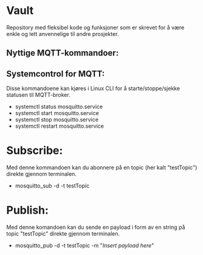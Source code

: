 # Vault
Repository med fleksibel kode og funksjoner som er skrevet for å være enkle og lett anvennelige til andre prosjekter. 

## Nyttige MQTT-kommandoer:
## Systemcontrol for MQTT:
Disse kommandoene kan kjøres i Linux CLI for å starte/stoppe/sjekke statusen til MQTT-broker.
  * systemctl status mosquitto.service
  * systemctl start mosquitto.service
  * systemctl stop mosquitto.service
  * systemctl restart mosquitto.service
    
# Subscribe: 
Med denne kommandoen kan du abonnere på en topic (her kalt "testTopic") direkte gjennom terminalen.
  * mosquitto_sub -d -t testTopic

# Publish:
Med denne komandoen kan du sende en payload i form av en string på topic "testTopic" direkte gjennom terminalen. 
  * mosquitto_pub -d -t testTopic -m "*Insert payload here*"
